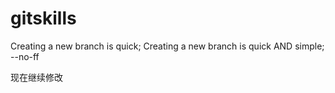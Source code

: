 # gitskills
Creating a new branch is quick;
Creating a new branch is quick AND simple;
--no-ff


现在继续修改
